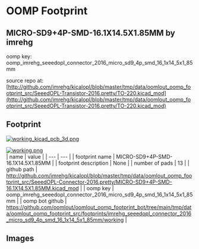 # OOMP Footprint  
## MICRO-SD9+4P-SMD-16.1X14.5X1.85MM  by imrehg  
  
oomp key: oomp_imrehg_seeedopl_connector_2016_micro_sd9_4p_smd_16_1x14_5x1_85mm  
  
source repo at: [http://github.com/imrehg/kicalopl/blob/master/tmp/data/oomlout_oomp_footprint_src/SeeedOPL-Transistor-2016.pretty/TO-220.kicad_mod](http://github.com/imrehg/kicalopl/blob/master/tmp/data/oomlout_oomp_footprint_src/SeeedOPL-Transistor-2016.pretty/TO-220.kicad_mod)  
## Footprint  
  
[![working_kicad_pcb_3d.png](working_kicad_pcb_3d_600.png)](working_kicad_pcb_3d.png)  
  
[![working.png](working_600.png)](working.png)  
| name | value | 
| --- | --- | 
| footprint name | MICRO-SD9+4P-SMD-16.1X14.5X1.85MM | 
| footprint description | None | 
| number of pads | 13 | 
| github path | http://github.com/imrehg/kicalopl/blob/master/tmp/data/oomlout_oomp_footprint_src/SeeedOPL-Connector-2016.pretty/MICRO-SD9+4P-SMD-16.1X14.5X1.85MM.kicad_mod | 
| oomp key | oomp_imrehg_seeedopl_connector_2016_micro_sd9_4p_smd_16_1x14_5x1_85mm | 
| oomp bot github | https://github.com/oomlout/oomlout_oomp_footprint_bot/tree/main/tmp/data/oomlout_oomp_footprint_src/footprints/imrehg_seeedopl_connector_2016_micro_sd9_4p_smd_16_1x14_5x1_85mm/working | 
## Images  
